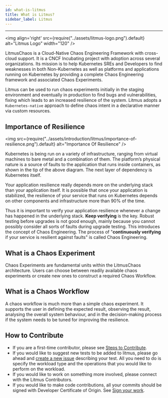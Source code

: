 ```yaml
---
id: what-is-litmus
title: What is Litmus?
sidebar_label: Litmus
---
```


---

<img align='right' src={require("../assets/litmus-logo.png").default} alt="Litmus Logo" width="120" />

LitmusChaos is a Cloud-Native Chaos Engineering Framework with cross-cloud support. It is a CNCF Incubating project with adoption across several organizations. Its mission is to help Kubernetes SREs and Developers to find weaknesses in both Non-Kubernetes as well as platforms and applications running on Kubernetes by providing a complete Chaos Engineering framework and associated Chaos Experiments.

Litmus can be used to run chaos experiments initially in the staging environment and eventually in production to find bugs and vulnerabilities, fixing which leads to an increased resilience of the system. Litmus adopts a `Kubernetes-native` approach to define chaos intent in a declarative manner via custom resources.

## Importance of Resilience

<img src={require("../assets/introduction/litmus/importance-of-resilience.png").default} alt="Importance Of Resilience" />

Kubernetes is being run on a variety of infrastructure, ranging from virtual machines to bare metal and a combination of them. The platform’s physical nature is a source of faults to the application that runs inside containers, as shown in the tip of the above diagram. The next layer of dependency is Kubernetes itself.

Your application resilience really depends more on the underlying stack than your application itself. It is possible that once your application is stabilized, the resilience of your service that runs on Kubernetes depends on other components and infrastructure more than 90% of the time.

Thus it is important to verify your application resilience whenever a change has happened in the underlying stack. **Keep verifying** is the key. Robust testing before upgrades is not good enough, mainly because you cannot possibly consider all sorts of faults during upgrade testing. This introduces the concept of Chaos Engineering. The process of "**continuously verifying** if your service is resilient against faults" is called Chaos Engineering.

## What is a Chaos Experiment

Chaos Experiments are fundamental units within the LitmusChaos architecture. Users can choose between readily available chaos experiments or create new ones to construct a required Chaos Workflow.

## What is a Chaos Workflow

A chaos workflow is much more than a simple chaos experiment. It supports the user in defining the expected result, observing the result, analysing the overall system behaviour, and in the decision-making process if the system needs to be tuned for improving the resilience.

## How to Contribute

- If you are a first-time contributor, please see [Steps to Contribute](https://github.com/litmuschaos/litmus/blob/master/CONTRIBUTING.md#steps-to-contribute-).
- If you would like to suggest new tests to be added to litmus, please go ahead and [create a new issue](https://github.com/litmuschaos/litmus/issues/new) describing your test. All you need to do is specify the workload type and the operations that you would like to perform on the workload.
- If you would like to work on something more involved, please connect with the Litmus Contributors.
- If you would like to make code contributions, all your commits should be signed with Developer Certificate of Origin. See [Sign your work](https://github.com/litmuschaos/litmus/blob/master/CONTRIBUTING.md#sign-your-work).
